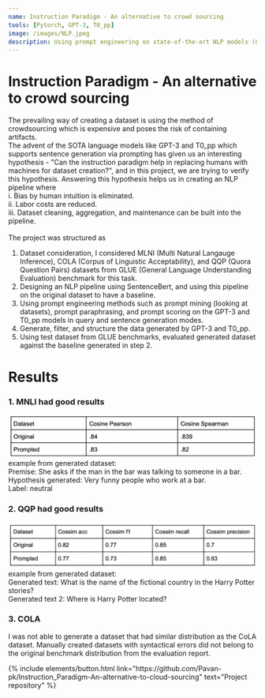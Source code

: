 ```yaml
---
name: Instruction Paradigm - An alternative to crowd sourcing
tools: [Pytorch, GPT-3, T0_pp]
image: /images/NLP.jpeg
description: Using prompt engineering on state-of-the-art NLP models (GPT3 and T0_pp) to validate their capability to generate GLUE benchmark datasets, and evaluate results on an NLP pipeline.
---
```


# Instruction Paradigm - An alternative to crowd sourcing
The prevailing way of creating a dataset is using the method of crowdsourcing which is expensive and poses the risk of containing artifacts.<br>The advent of the SOTA language models like GPT-3 and T0_pp which supports sentence generation via prompting has given us an interesting hypothesis - "Can the instruction paradigm help in replacing humans with machines for dataset creation?", and in this project, we are trying to verify this hypothesis. Answering this hypothesis helps us in creating an NLP pipeline where <br>
i. Bias by human intuition is eliminated. <br>
ii. Labor costs are reduced. <br>
iii. Dataset cleaning, aggregation, and maintenance can be built into the pipeline.<br>
<br>
The project was structured as <br>
1. Dataset consideration, I considered MLNI (Multi Natural Langauge Inference), COLA (Corpus of Linguistic Acceptability), and QQP (Quora Question Pairs) datasets from GLUE (General Language Understanding Evaluation) benchmark for this task.<br>
2. Designing an NLP pipeline using SentenceBert, and using this pipeline on the original dataset to have a baseline.<br>
3. Using prompt engineering methods such as prompt mining (looking at datasets), prompt paraphrasing, and prompt scoring on the GPT-3 and T0_pp models in query and sentence generation modes.<br>
4. Generate, filter, and structure the data generated by GPT-3 and T0_pp.<br>
5. Using test dataset from GLUE benchmarks, evaluated generated dataset against the baseline generated in step 2.<br>


# Results<br>
### 1. MNLI had good results<br>
![preview](/images/MLNI.png)
example from generated dataset:<br>
Premise: She asks if the man in the bar was talking to someone in a bar.<br>
Hypothesis generated: Very funny people who work at a bar.<br>
Label: neutral<br>

### 2. QQP had good results<br>
![preview](/images/QQP.png)
example from generated dataset:<br>
Generated text: What is the name of the fictional country in the Harry Potter stories?<br>
Generated text 2: Where is Harry Potter located?<br>

### 3. COLA<br>
I was not able to generate a dataset that had similar distribution as the CoLA dataset.
Manually created datasets with syntactical errors did not belong to the original benchmark distribution from the evaluation report.


<p class="text-center">
{% include elements/button.html link="https://github.com/Pavan-pk/Instruction_Paradigm-An-alternative-to-cloud-sourcing" text="Project repository" %}
</p>